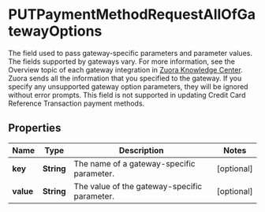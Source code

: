 

# PUTPaymentMethodRequestAllOfGatewayOptions

The field used to pass gateway-specific parameters and parameter values. The fields supported by gateways vary. For more information, see the Overview topic of each gateway integration in [Zuora Knowledge Center](https://knowledgecenter.zuora.com/Zuora_Billing/Billing_and_Payments/M_Payment_Gateways/Supported_Payment_Gateways).  Zuora sends all the information that you specified to the gateway. If you specify any unsupported gateway option parameters, they will be ignored without error prompts.  This field is not supported in updating Credit Card Reference Transaction payment methods. 

## Properties

| Name | Type | Description | Notes |
|------------ | ------------- | ------------- | -------------|
|**key** | **String** | The name of a gateway-specific parameter.  |  [optional] |
|**value** | **String** | The value of the gateway-specific parameter.  |  [optional] |



